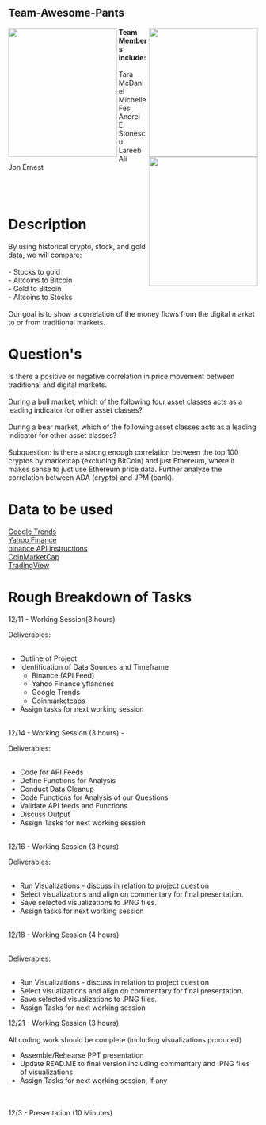 ## Team-Awesome-Pants  
<img src="https://m.media-amazon.com/images/I/81BJWS7Cz4L._AC_SL1500_.jpg" 
     width="220" 
     height="260"
     align="left"/> 

<img src="https://cdn-images.farfetch-contents.com/13/93/80/33/13938033_17819971_1000.jpg" 
     width="220" 
     height="260"
     align="right"/> 
<img src="https://cdn-images.farfetch-contents.com/13/63/00/50/13630050_16366640_1000.jpg" 
     width="220" 
     height="260"
     align="right"/>  


<b>Team Members include:</b>
</br></br>
Tara McDaniel </br> Michelle Fesi </br> Andrei E. Stonescu </br> Lareeb Ali </br> Jon Ernest </br>
</br></br></br>
# Description

By using historical crypto, stock, and gold data, we will compare:</br>
</br>- Stocks to gold </br>- Altcoins to Bitcoin </br>- Gold to Bitcoin </br>- Altcoins to Stocks
</br></br>
Our goal is to show a correlation of the money flows from the digital market to or from traditional markets. 


# Question's

Is there a positive or negative correlation in price movement between traditional and digital markets. </br></br>
During a bull market, which of the following four asset classes acts as a leading indicator for other asset classes?</br></br>
During a bear market, which of the following asset classes acts as a leading indicator for other asset classes?
</br></br>
Subquestion: is there a strong enough correlation between the top 100 cryptos by marketcap (excluding BitCoin) and just Ethereum, where it makes sense to just use Ethereum price data.
Further analyze the correlation between ADA (crypto) and JPM (bank).

# Data to be used
 <a href="https://trends.google.com/trends/?geo=US">Google Trends </a></br>
 <a href="https://finance.yahoo.com/">Yahoo Finance </a></br>
 <a href="https://binance-docs.github.io/apidocs/spot/en/#change-log">binance API instructions</a></br>
 <a href="https://coinmarketcap.com/api/">CoinMarketCap </a></br>
 <a href="https://www.tradingview.com/">TradingView </a></br>



# Rough Breakdown of Tasks
12/11 - Working Session(3 hours)

Deliverables:  </br></br>
- Outline of Project</br>
- Identification of Data Sources and Timeframe</br>
	- Binance (API Feed)</br>
	- Yahoo Finance yfiancnes</br>
	- Google Trends</br>
	- Coinmarketcaps</br>
- Assign tasks for next working session</br></br>


12/14 - Working Session (3 hours) -

Deliverables:</br></br>
- Code for API Feeds</br>
- Define Functions for Analysis</br>
- Conduct Data Cleanup</br>
- Code Functions for Analysis of our Questions</br>
- Validate API feeds and Functions</br>
- Discuss Output</br>
- Assign Tasks for next working session</br></br>

12/16 - Working Session (3 hours)

Deliverables:</br></br>
- Run Visualizations - discuss in relation to project question</br>
- Select visualizations and align on commentary for final presentation.</br>
- Save selected visualizations to .PNG files.</br>
- Assign tasks for next working session</br></br>


12/18 - Working Session (4 hours)</br></br>

Deliverables:</br></br>
- Run Visualizations - discuss in relation to project question</br>
- Select visualizations and align on commentary for final presentation.</br>
- Save selected visualizations to .PNG files.</br>
- Assign Tasks for next working session</br>


12/21 - Working Session (3 hours)</br></br>
All coding work should be complete (including visualizations produced)</br>
- Assemble/Rehearse PPT presentation</br>
- Update READ.ME to final version including commentary and .PNG files of visualizations</br>
- Assign Tasks for next working session, if any</br>
</br></br>

12/3 - Presentation (10 Minutes)
